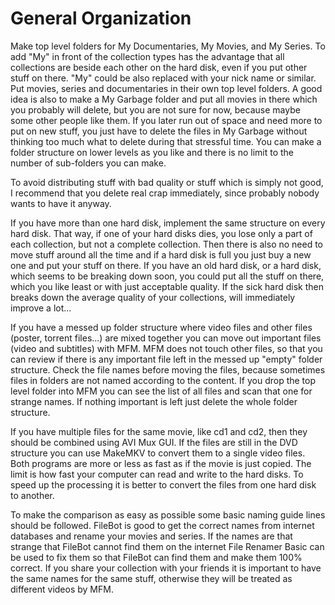 # General Organization

Make top level folders for My Documentaries, My Movies, and My Series.  To add "My" in front of the collection types has the advantage that all collections are beside each other on the hard disk, even if you put other stuff on there.  "My" could be also replaced with your nick name or similar.  Put movies, series and documentaries in their own top level folders.  A good idea is also to make a My Garbage folder and put all movies in there which you probably will delete, but you are not sure for now, because maybe some other people like them.  If you later run out of space and need more to put on new stuff, you just have to delete the files in My Garbage without thinking too much what to delete during that stressful time.  You can make a folder structure on lower levels as you like and there is no limit to the number of sub-folders you can make.

To avoid distributing stuff with bad quality or stuff which is simply not good, I recommend that you delete real crap immediately, since probably nobody wants to have it anyway.

If you have more than one hard disk, implement the same structure on every hard disk.  That way, if one of your hard disks dies, you lose only a part of each collection, but not a complete collection.  Then there is also no need to move stuff around all the time and if a hard disk is full you just buy a new one and put your stuff on there.  If you have an old hard disk, or a hard disk, which seems to be breaking down soon, you could put all the stuff on there, which you like least or with just acceptable quality.  If the sick hard disk then breaks down the average quality of your collections, will immediately improve a lot...

If you have a messed up folder structure where video files and other files (poster, torrent files...) are mixed together you can move out important files (video and subtitles) with MFM.  MFM does not touch other files, so that you can review if there is any important file left in the messed up "empty" folder structure.  Check the file names before moving the files, because sometimes files in folders are not named according to the content.  If you drop the top level folder into MFM you can see the list of all files and scan that one for strange names.  If nothing important is left just delete the whole folder structure.

If you have multiple files for the same movie, like cd1 and cd2, then they should be combined using AVI Mux GUI.  If the files are still in the DVD structure you can use MakeMKV to convert them to a single video files.  Both programs are more or less as fast as if the movie is just copied.  The limit is how fast your computer can read and write to the hard disks.  To speed up the processing it is better to convert the files from one hard disk to another.

To make the comparison as easy as possible some basic naming guide lines should be followed.  FileBot is good to get the correct names from internet databases and rename your movies and series.  If the names are that strange that FileBot cannot find them on the internet File Renamer Basic can be used to fix them so that FileBot can find them and make them 100% correct.  If you share your collection with your friends it is important to have the same names for the same stuff, otherwise they will be treated as different videos by MFM.
